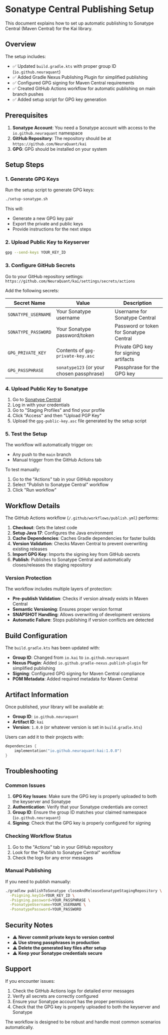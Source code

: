 # Sonatype Central Publishing Setup

This document explains how to set up automatic publishing to Sonatype Central (Maven Central) for the Kai library.

## Overview

The setup includes:
- ✅ Updated `build.gradle.kts` with proper group ID (`io.github.neuraquant`)
- ✅ Added Gradle Nexus Publishing Plugin for simplified publishing
- ✅ Configured GPG signing for Maven Central requirements
- ✅ Created GitHub Actions workflow for automatic publishing on main branch pushes
- ✅ Added setup script for GPG key generation

## Prerequisites

1. **Sonatype Account**: You need a Sonatype account with access to the `io.github.neuraquant` namespace
2. **GitHub Repository**: The repository should be at `https://github.com/NeuraQuant/kai`
3. **GPG**: GPG should be installed on your system

## Setup Steps

### 1. Generate GPG Keys

Run the setup script to generate GPG keys:

```bash
./setup-sonatype.sh
```

This will:
- Generate a new GPG key pair
- Export the private and public keys
- Provide instructions for the next steps

### 2. Upload Public Key to Keyserver

```bash
gpg --send-keys YOUR_KEY_ID
```

### 3. Configure GitHub Secrets

Go to your GitHub repository settings: `https://github.com/NeuraQuant/kai/settings/secrets/actions`

Add the following secrets:

| Secret Name | Value | Description |
|-------------|-------|-------------|
| `SONATYPE_USERNAME` | Your Sonatype username | Username for Sonatype Central |
| `SONATYPE_PASSWORD` | Your Sonatype password/token | Password or token for Sonatype Central |
| `GPG_PRIVATE_KEY` | Contents of `gpg-private-key.asc` | Private GPG key for signing artifacts |
| `GPG_PASSPHRASE` | `sonatype123` (or your chosen passphrase) | Passphrase for the GPG key |

### 4. Upload Public Key to Sonatype

1. Go to [Sonatype Central](https://s01.oss.sonatype.org/)
2. Log in with your credentials
3. Go to "Staging Profiles" and find your profile
4. Click "Access" and then "Upload PGP Key"
5. Upload the `gpg-public-key.asc` file generated by the setup script

### 5. Test the Setup

The workflow will automatically trigger on:
- Any push to the `main` branch
- Manual trigger from the GitHub Actions tab

To test manually:
1. Go to the "Actions" tab in your GitHub repository
2. Select "Publish to Sonatype Central" workflow
3. Click "Run workflow"

## Workflow Details

The GitHub Actions workflow (`/.github/workflows/publish.yml`) performs:

1. **Checkout**: Gets the latest code
2. **Setup Java 17**: Configures the Java environment
3. **Cache Dependencies**: Caches Gradle dependencies for faster builds
4. **Version Validation**: Checks Maven Central to prevent overwriting existing releases
5. **Import GPG Key**: Imports the signing key from GitHub secrets
6. **Publish**: Publishes to Sonatype Central and automatically closes/releases the staging repository

### Version Protection

The workflow includes multiple layers of protection:

- **Pre-publish Validation**: Checks if version already exists in Maven Central
- **Semantic Versioning**: Ensures proper version format
- **SNAPSHOT Handling**: Allows overwriting of development versions
- **Automatic Failure**: Stops publishing if version conflicts are detected

## Build Configuration

The `build.gradle.kts` has been updated with:

- **Group ID**: Changed from `io.kai` to `io.github.neuraquant`
- **Nexus Plugin**: Added `io.github.gradle-nexus.publish-plugin` for simplified publishing
- **Signing**: Configured GPG signing for Maven Central compliance
- **POM Metadata**: Added required metadata for Maven Central

## Artifact Information

Once published, your library will be available at:

- **Group ID**: `io.github.neuraquant`
- **Artifact ID**: `kai`
- **Version**: `1.0.0` (or whatever version is set in `build.gradle.kts`)

Users can add it to their projects with:

```kotlin
dependencies {
    implementation("io.github.neuraquant:kai:1.0.0")
}
```

## Troubleshooting

### Common Issues

1. **GPG Key Issues**: Make sure the GPG key is properly uploaded to both the keyserver and Sonatype
2. **Authentication**: Verify that your Sonatype credentials are correct
3. **Group ID**: Ensure the group ID matches your claimed namespace (`io.github.neuraquant`)
4. **Signing**: Check that the GPG key is properly configured for signing

### Checking Workflow Status

1. Go to the "Actions" tab in your GitHub repository
2. Look for the "Publish to Sonatype Central" workflow
3. Check the logs for any error messages

### Manual Publishing

If you need to publish manually:

```bash
./gradlew publishToSonatype closeAndReleaseSonatypeStagingRepository \
  -Psigning.keyId=YOUR_KEY_ID \
  -Psigning.password=YOUR_PASSPHRASE \
  -PsonatypeUsername=YOUR_USERNAME \
  -PsonatypePassword=YOUR_PASSWORD
```

## Security Notes

- ⚠️ **Never commit private keys to version control**
- ⚠️ **Use strong passphrases in production**
- ⚠️ **Delete the generated key files after setup**
- ⚠️ **Keep your Sonatype credentials secure**

## Support

If you encounter issues:

1. Check the GitHub Actions logs for detailed error messages
2. Verify all secrets are correctly configured
3. Ensure your Sonatype account has the proper permissions
4. Check that the GPG key is properly uploaded to both the keyserver and Sonatype

The workflow is designed to be robust and handle most common scenarios automatically.